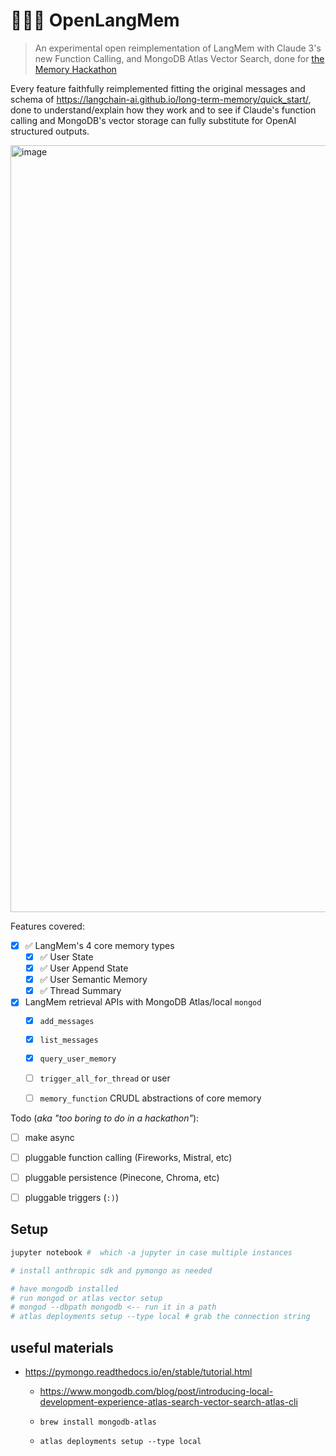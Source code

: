 # 🧠💡🌐 OpenLangMem 

> An experimental open reimplementation of LangMem with Claude 3's new Function Calling, and MongoDB Atlas Vector Search, done for [the Memory Hackathon](https://lu.ma/taa6ijxt?tk=HWUtEx)

Every feature faithfully reimplemented fitting the original messages and schema of https://langchain-ai.github.io/long-term-memory/quick_start/, done to understand/explain how they work and to see if Claude's function calling and MongoDB's vector storage can fully substitute for OpenAI structured outputs.

<img width="1227" alt="image" src="https://github.com/swyxio/openlangmem/assets/6764957/f592383a-2f3d-4ed5-8907-47cf76e02a07">
<!-- https://chat.openai.com/share/64198ff8-fa7a-49b1-9157-46a32efa35ab -->

Features covered:

- [x] ✅ LangMem's 4 core memory types
    - [x] ✅ User State
    - [x] ✅ User Append State
    - [x] ✅ User Semantic Memory
    - [x] ✅ Thread Summary
- [x] LangMem retrieval APIs with MongoDB Atlas/local `mongod`
    - [x] `add_messages`
    - [x] `list_messages`
    - [x] `query_user_memory`
    - [ ] `trigger_all_for_thread` or user
    - [ ] `memory_function` CRUDL abstractions of core memory


Todo (*aka "too boring to do in a hackathon"*):

- [ ] make async
- [ ] pluggable function calling (Fireworks, Mistral, etc)
- [ ] pluggable persistence (Pinecone, Chroma, etc)
- [ ] pluggable triggers (` :) `)


## Setup

```bash
jupyter notebook #  which -a jupyter in case multiple instances

# install anthropic sdk and pymongo as needed

# have mongodb installed
# run mongod or atlas vector setup
# mongod --dbpath mongodb <-- run it in a path
# atlas deployments setup --type local # grab the connection string
```

## useful materials

- https://pymongo.readthedocs.io/en/stable/tutorial.html
    - https://www.mongodb.com/blog/post/introducing-local-development-experience-atlas-search-vector-search-atlas-cli

    - `brew install mongodb-atlas`
    - `atlas deployments setup --type local`
